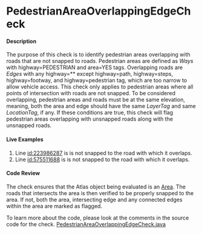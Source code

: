 # PedestrianAreaOverlappingEdgeCheck

#### Description

The purpose of this check is to identify pedestrian areas overlapping with roads that are 
not snapped to roads.  Pedestrian areas are defined as *Ways* with highway=PEDESTRIAN and
area=YES tags.  Overlapping roads are *Edges* with any highway=** except highway=path, 
highway=steps, highway=footway, and highway=pedestrian tag, which 
are too narrow to allow vehicle access.  This check only applies to pedestrian areas 
where all points of intersection with roads are not snapped.  To be considered overlapping,
pedestrian areas and roads must be at the same elevation, meaning, both the area and edge should have
the same *LayerTag* and same *LocationTag*, if any. If these conditions are true, 
this check will flag pedestrian areas overlapping with unsnapped roads along with the unsnapped roads.

#### Live Examples

1. Line [id:223986287](https://www.openstreetmap.org/way/223986287) is is not snapped to the road with which it overlaps.
2. Line [id:575511688](https://www.openstreetmap.org/way/575511688) is is not snapped to the road with which it overlaps.

#### Code Review

The check ensures that the Atlas object being evaluated is an [Area](https://github.com/osmlab/atlas/blob/dev/src/main/java/org/openstreetmap/atlas/geography/atlas/items/Area.java).
The roads that intersects the area is then verified to be properly snapped to the area. If not, both the area, intersecting edge and any connected edges within the area are marked as 
flagged.

To learn more about the code, please look at the comments in the source code for the check.
[PedestrianAreaOverlappingEdgeCheck.java](../../src/main/java/org/openstreetmap/atlas/checks/validation/area/PedestrianAreaOverlappingEdgeCheck.java)